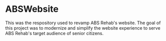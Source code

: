 # ABSWebsite

This was the respository used to revamp ABS Rehab's website. The goal of this project was to modernize and simplify the website experience to serve ABS Rehab's target audience of senior citizens.
